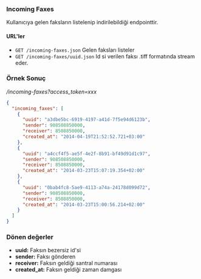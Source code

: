 ### Incoming Faxes

Kullanıcıya gelen faksların listelenip indirilebildiği endpointtir.

#### URL'ler
* `GET /incoming-faxes.json` Gelen faksları listeler
* `GET /incoming-faxes/uuid.json` Id si verilen faksı .tiff formatında stream eder.

### Örnek Sonuç

*/incoming-faxes?access_token=xxx*

```json
{
  "incoming_faxes": [
    {
      "uuid": "a3dbe5bc-6919-4197-a41d-7f5e94d6123b",
      "sender": 908508850000,
      "receiver": 8508850000,
      "created_at": "2014-04-19T21:52:52.721+03:00"
    },
    {
      "uuid": "a4ccf4f5-ae5f-4e2f-8b91-bf49d91d1c97",
      "sender": 908508850000,
      "receiver": 8508850000,
      "created_at": "2014-03-23T15:07:19.354+02:00"
    },
    {
      "uuid": "0bab4fc8-5ae9-4113-a74a-24178d099d72",
      "sender": 908508850000,
      "receiver": 8508850000,
      "created_at": "2014-03-23T15:00:56.214+02:00"
    }
  ]
}
```


### Dönen değerler

* **uuid:** Faksın bezersiz id'si
* **sender:** Faksı gönderen
* **receiver:** Faksın geldiği santral numarası
* **created_at:** Faksın geldiği zaman damgası
